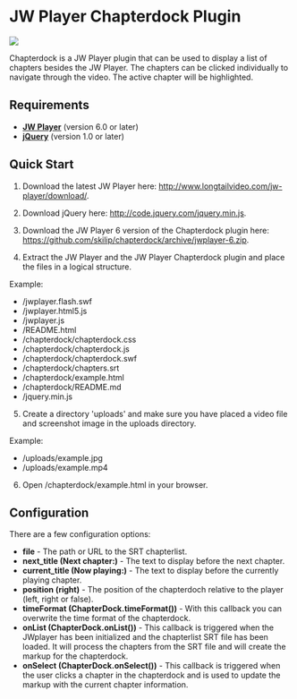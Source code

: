 JW Player Chapterdock Plugin
============================

<img src="https://github.com/skilip/chapterdock/blob/master/screenshot.png?raw=true" />

Chapterdock is a JW Player plugin that can be used to display a list of chapters besides the JW Player. The chapters can be clicked individually to navigate through the video. The active chapter will be highlighted.

Requirements
------------

* [**JW Player**](http://www.longtailvideo.com/jw-player/download/) (version 6.0 or later)
* [**jQuery**](http://code.jquery.com/jquery.min.js) (version 1.0 or later)


Quick Start
-----------

1) Download the latest JW Player here: http://www.longtailvideo.com/jw-player/download/.

2) Download jQuery here: http://code.jquery.com/jquery.min.js.

3) Download the JW Player 6 version of the Chapterdock plugin here: https://github.com/skilip/chapterdock/archive/jwplayer-6.zip.

4) Extract the JW Player and the JW Player Chapterdock plugin and place the files in a logical structure.

Example:
  * /jwplayer.flash.swf
  * /jwplayer.html5.js
  * /jwplayer.js
  * /README.html
  * /chapterdock/chapterdock.css
  * /chapterdock/chapterdock.js
  * /chapterdock/chapterdock.swf
  * /chapterdock/chapters.srt
  * /chapterdock/example.html
  * /chapterdock/README.md
  * /jquery.min.js

5) Create a directory 'uploads' and make sure you have placed a video file and screenshot image in the uploads directory.

Example:
  * /uploads/example.jpg
  * /uploads/example.mp4

6) Open /chapterdock/example.html in your browser.


Configuration
-------------

There are a few configuration options:

  * **file** - The path or URL to the SRT chapterlist.
  * **next_title (<b>Next chapter:</b>)** - The text to display before the next chapter.
  * **current_title (<b>Now playing:</b>)** - The text to display before the currently playing chapter.
  * **position (right)** - The position of the chapterdoch relative to the player (left, right or false).
  * **timeFormat (ChapterDock.timeFormat())** - With this callback you can overwrite the time format of the chapterdock.
  * **onList (ChapterDock.onList())** - This callback is triggered when the JWplayer has been initialized and the chapterlist SRT file has been loaded. It will process the chapters from the SRT file and will create the markup for the chapterdock.
  * **onSelect (ChapterDock.onSelect())** - This callback is triggered when the user clicks a chapter in the chapterdock and is used to update the markup with the current chapter information.
